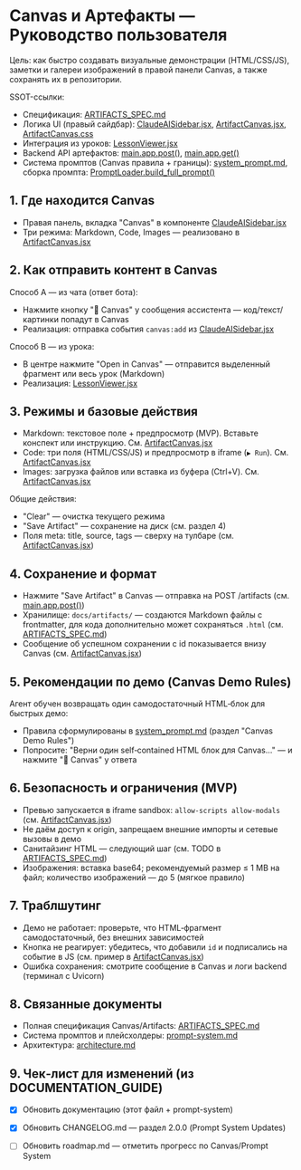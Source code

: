 # Canvas и Артефакты — Руководство пользователя

Цель: как быстро создавать визуальные демонстрации (HTML/CSS/JS), заметки и галереи изображений в правой панели Canvas, а также сохранять их в репозитории.

SSOT-ссылки:
- Спецификация: [ARTIFACTS_SPEC.md](artifacts/ARTIFACTS_SPEC.md)
- Логика UI (правый сайдбар): [ClaudeAISidebar.jsx](../frontend/src/components/rightSidebar/ClaudeAISidebar.jsx:1), [ArtifactCanvas.jsx](../frontend/src/components/rightSidebar/ArtifactCanvas.jsx:1), [ArtifactCanvas.css](../frontend/src/components/rightSidebar/ArtifactCanvas.css:1)
- Интеграция из уроков: [LessonViewer.jsx](../frontend/src/components/center/LessonViewer.jsx:79)
- Backend API артефактов: [main.app.post()](../backend/main.py:227), [main.app.get()](../backend/main.py:124)
- Система промптов (Canvas правила + границы): [system_prompt.md](../backend/prompts/system_prompt.md:1), сборка промпта: [PromptLoader.build_full_prompt()](../backend/services/prompt_loader.py:43)

## 1. Где находится Canvas

- Правая панель, вкладка "Canvas" в компоненте [ClaudeAISidebar.jsx](../frontend/src/components/rightSidebar/ClaudeAISidebar.jsx:280)
- Три режима: Markdown, Code, Images — реализовано в [ArtifactCanvas.jsx](../frontend/src/components/rightSidebar/ArtifactCanvas.jsx:18)

## 2. Как отправить контент в Canvas

Способ A — из чата (ответ бота):
- Нажмите кнопку "🧩 Canvas" у сообщения ассистента — код/текст/картинки попадут в Canvas
- Реализация: отправка события `canvas:add` из [ClaudeAISidebar.jsx](../frontend/src/components/rightSidebar/ClaudeAISidebar.jsx:194)

Способ B — из урока:
- В центре нажмите "Open in Canvas" — отправится выделенный фрагмент или весь урок (Markdown)
- Реализация: [LessonViewer.jsx](../frontend/src/components/center/LessonViewer.jsx:165)

## 3. Режимы и базовые действия

- Markdown: текстовое поле + предпросмотр (MVP). Вставьте конспект или инструкцию. См. [ArtifactCanvas.jsx](../frontend/src/components/rightSidebar/ArtifactCanvas.jsx:277)
- Code: три поля (HTML/CSS/JS) и предпросмотр в iframe (`▶ Run`). См. [ArtifactCanvas.jsx](../frontend/src/components/rightSidebar/ArtifactCanvas.jsx:292)
- Images: загрузка файлов или вставка из буфера (Ctrl+V). См. [ArtifactCanvas.jsx](../frontend/src/components/rightSidebar/ArtifactCanvas.jsx:316)

Общие действия:
- "Clear" — очистка текущего режима
- "Save Artifact" — сохранение на диск (см. раздел 4)
- Поля meta: title, source, tags — сверху на тулбаре (см. [ArtifactCanvas.jsx](../frontend/src/components/rightSidebar/ArtifactCanvas.jsx:220))

## 4. Сохранение и формат

- Нажмите "Save Artifact" в Canvas — отправка на POST /artifacts (см. [main.app.post()](../backend/main.py:227))
- Хранилище: `docs/artifacts/` — создаются Markdown файлы с frontmatter, для кода дополнительно может сохраняться `.html` (см. [ARTIFACTS_SPEC.md](artifacts/ARTIFACTS_SPEC.md))
- Сообщение об успешном сохранении с id показывается внизу Canvas (см. [ArtifactCanvas.jsx](../frontend/src/components/rightSidebar/ArtifactCanvas.jsx:355))

## 5. Рекомендации по демо (Canvas Demo Rules)

Агент обучен возвращать один самодостаточный HTML‑блок для быстрых демо:
- Правила сформулированы в [system_prompt.md](../backend/prompts/system_prompt.md:1) (раздел "Canvas Demo Rules")
- Попросите: "Верни один self‑contained HTML блок для Canvas…" — и нажмите "🧩 Canvas" у ответа

## 6. Безопасность и ограничения (MVP)

- Превью запускается в iframe sandbox: `allow-scripts allow-modals` (см. [ArtifactCanvas.jsx](../frontend/src/components/rightSidebar/ArtifactCanvas.jsx:305))
- Не даём доступ к origin, запрещаем внешние импорты и сетевые вызовы в демо
- Санитайзинг HTML — следующий шаг (см. TODO в [ARTIFACTS_SPEC.md](artifacts/ARTIFACTS_SPEC.md))
- Изображения: вставка base64; рекомендуемый размер ≤ 1 MB на файл; количество изображений — до 5 (мягкое правило)

## 7. Траблшутинг

- Демо не работает: проверьте, что HTML‑фрагмент самодостаточный, без внешних зависимостей
- Кнопка не реагирует: убедитесь, что добавили `id` и подписались на событие в JS (см. пример в [ArtifactCanvas.jsx](../frontend/src/components/rightSidebar/ArtifactCanvas.jsx:58))
- Ошибка сохранения: смотрите сообщение в Canvas и логи backend (терминал с Uvicorn)

## 8. Связанные документы

- Полная спецификация Canvas/Artifacts: [ARTIFACTS_SPEC.md](artifacts/ARTIFACTS_SPEC.md)
- Система промптов и плейсхолдеры: [prompt-system.md](prompt-system.md)
- Архитектура: [architecture.md](architecture.md)

## 9. Чек‑лист для изменений (из DOCUMENTATION_GUIDE)

- [x] Обновить документацию (этот файл + prompt-system)
- [x] Обновить CHANGELOG.md — раздел 2.0.0 (Prompt System Updates)
- [ ] Обновить roadmap.md — отметить прогресс по Canvas/Prompt System

